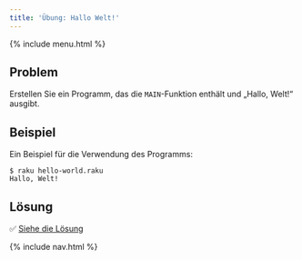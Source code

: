 ```yaml
---
title: 'Übung: Hallo Welt!'
---
```


{% include menu.html %}

## Problem

Erstellen Sie ein Programm, das die `MAIN`-Funktion enthält und „Hallo, Welt!“ ausgibt.

## Beispiel

Ein Beispiel für die Verwendung des Programms:

```console
$ raku hello-world.raku
Hallo, Welt!
```

## Lösung

✅ [Siehe die Lösung](solution)

{% include nav.html %}